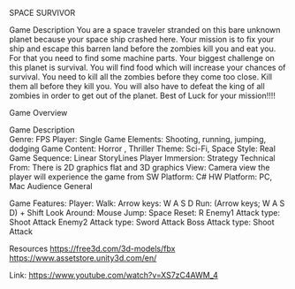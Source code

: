 SPACE SURVIVOR

Game Description
You are a space traveler stranded on this bare unknown planet because your space ship crashed here. Your mission is to fix your ship and escape this barren land before the zombies kill you and eat you. For that you need to find some machine parts. Your biggest challenge on this planet is survival. You will find food which will increase your chances of survival. You need to kill all the zombies before they come too close. Kill them all before they kill you. You will also have to defeat the king of all zombies in order to get out of the planet. Best of Luck for your mission!!!!


Game Overview

Game Description	
Genre:	FPS
Player:	Single
Game Elements:	Shooting, running, jumping, dodging
Game Content:	Horror , Thriller 
Theme:	Sci-Fi, Space
Style:	Real
Game Sequence:	Linear StoryLines
Player Immersion:	Strategy
Technical From:	There is 2D graphics flat and 3D graphics
View:	Camera view the player will experience the game from
SW Platform:	C#
HW Platform:	PC, Mac
Audience	General


Game Features:
Player:
Walk: Arrow keys: W A S D
Run: (Arrow keys; W A S D) + Shift
Look Around: Mouse
Jump: Space
Reset: R
Enemy1
Attack type: Shoot Attack
Enemy2
Attack type: Sword Attack
Boss
Attack type: Shoot Attack

Resources
https://free3d.com/3d-models/fbx
https://www.assetstore.unity3d.com/en/

Link: https://www.youtube.com/watch?v=XS7zC4AWM_4
